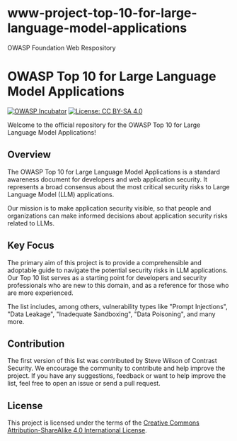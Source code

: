 # www-project-top-10-for-large-language-model-applications
OWASP Foundation Web Respository

# OWASP Top 10 for Large Language Model Applications

[![OWASP Incubator](https://img.shields.io/badge/owasp-incubator-blue.svg)](https://owasp.org/projects/)
[![License: CC BY-SA 4.0](https://img.shields.io/badge/License-CC%20BY--SA%204.0-lightgrey.svg)](https://creativecommons.org/licenses/by-sa/4.0/)

Welcome to the official repository for the OWASP Top 10 for Large Language Model Applications!

## Overview

The OWASP Top 10 for Large Language Model Applications is a standard awareness document for developers and web application security. It represents a broad consensus about the most critical security risks to Large Language Model (LLM) applications. 

Our mission is to make application security visible, so that people and organizations can make informed decisions about application security risks related to LLMs. 

## Key Focus

The primary aim of this project is to provide a comprehensible and adoptable guide to navigate the potential security risks in LLM applications. Our Top 10 list serves as a starting point for developers and security professionals who are new to this domain, and as a reference for those who are more experienced. 

The list includes, among others, vulnerability types like "Prompt Injections", "Data Leakage", "Inadequate Sandboxing", "Data Poisoning", and many more.

## Contribution

The first version of this list was contributed by Steve Wilson of Contrast Security.  We encourage the community to contribute and help improve the project. If you have any suggestions, feedback or want to help improve the list, feel free to open an issue or send a pull request.

## License

This project is licensed under the terms of the [Creative Commons Attribution-ShareAlike 4.0 International License](https://creativecommons.org/licenses/by-sa/4.0/).

